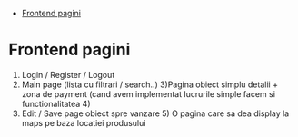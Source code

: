 <!--toc:start-->
- [Frontend pagini](#frontend-pagini)
<!--toc:end-->
# Frontend pagini

1) Login / Register / Logout
2) Main page (lista cu filtrari / search..)
3)Pagina obiect simplu detalii + zona de payment (cand avem implementat lucrurile simple facem si functionalitatea 4)
4) Edit / Save page obiect spre vanzare 5) O pagina care sa dea display la maps pe baza locatiei produsului
